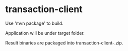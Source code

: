 # transaction-client

Use 'mvn package' to build. 

Application will be under target folder. 

Result binaries are packaged into transaction-client-<version>.zip.
